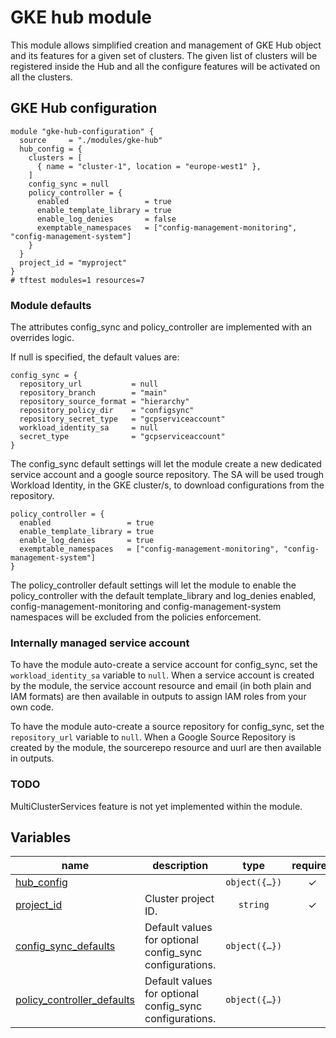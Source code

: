 # GKE hub module

This module allows simplified creation and management of GKE Hub object and its features for a given set of clusters.
The given list of clusters will be registered inside the Hub and all the configure features will be activated on all the clusters.

## GKE Hub configuration

```hcl
module "gke-hub-configuration" {
  source     = "./modules/gke-hub"
  hub_config = {
    clusters = [
      { name = "cluster-1", location = "europe-west1" },
    ]
    config_sync = null
    policy_controller = {
      enabled                 = true
      enable_template_library = true
      enable_log_denies       = false
      exemptable_namespaces   = ["config-management-monitoring", "config-management-system"]
    }
  }
  project_id = "myproject"
}
# tftest modules=1 resources=7
```

### Module defaults
The attributes config_sync and policy_controller are implemented with an overrides logic. 

If null is specified, the default values are:
```
config_sync = {
  repository_url           = null
  repository_branch        = "main"
  repository_source_format = "hierarchy"
  repository_policy_dir    = "configsync"
  repository_secret_type   = "gcpserviceaccount"
  workload_identity_sa     = null
  secret_type              = "gcpserviceaccount"
}
```
The config_sync default settings will let the module create a new dedicated service account and a google source repository. 
The SA will be used trough Workload Identity, in the GKE cluster/s, to download configurations from the repository.

```
policy_controller = {
  enabled                 = true
  enable_template_library = true
  enable_log_denies       = true
  exemptable_namespaces   = ["config-management-monitoring", "config-management-system"]
}
```
The policy_controller default settings will let the module to enable the policy_controller with the default template_library and log_denies enabled, 
config-management-monitoring and config-management-system namespaces will be excluded from the policies enforcement.

### Internally managed service account
To have the module auto-create a service account for config_sync, set the `workload_identity_sa` variable to `null`. 
When a service account is created by the module, the service account resource and email (in both plain and IAM formats) are then available in outputs to assign IAM roles from your own code.

To have the module auto-create a source repository for config_sync, set the `repository_url` variable to `null`. 
When a Google Source Repository is created by the module, the sourcerepo resource and uurl are then available in outputs.


### TODO
MultiClusterServices feature is not yet implemented within the module.

<!-- BEGIN TFDOC -->

## Variables

| name | description | type | required | default | producer |
|---|---|:---:|:---:|:---:|:---:|
| [hub_config](variables.tf#L55) |  | <code title="object&#40;&#123;&#10;  clusters &#61; list&#40;map&#40;string&#41;&#41;&#10;  config_sync &#61; object&#40;&#123;&#10;    repository_branch        &#61; string&#10;    repository_url           &#61; string&#10;    repository_source_format &#61; string&#10;    repository_secret_type   &#61; string&#10;    repository_policy_dir    &#61; string&#10;    workload_identity_sa     &#61; string&#10;  &#125;&#41;&#10;  policy_controller &#61; object&#40;&#123;&#10;    enabled                 &#61; bool&#10;    enable_template_library &#61; bool&#10;    enable_log_denies       &#61; bool&#10;    exemptable_namespaces   &#61; list&#40;string&#41;&#10;  &#125;&#41;&#10;&#125;&#41;">object&#40;&#123;&#8230;&#125;&#41;</code> | ✓ |  |  |
| [project_id](variables.tf#L75) | Cluster project ID. | <code>string</code> | ✓ |  |  |
| [config_sync_defaults](variables.tf#L17) | Default values for optional config_sync configurations. | <code title="object&#40;&#123;&#10;  repository_url           &#61; string&#10;  repository_branch        &#61; string&#10;  repository_source_format &#61; string&#10;  repository_policy_dir    &#61; string&#10;  repository_secret_type   &#61; string&#10;  workload_identity_sa     &#61; string&#10;  secret_type              &#61; string&#10;&#125;&#41;">object&#40;&#123;&#8230;&#125;&#41;</code> |  | <code title="&#123;&#10;  repository_url           &#61; null&#10;  repository_branch        &#61; &#34;main&#34;&#10;  repository_source_format &#61; &#34;hierarchy&#34;&#10;  repository_policy_dir    &#61; &#34;configsync&#34;&#10;  repository_secret_type   &#61; &#34;gcpserviceaccount&#34;&#10;  workload_identity_sa     &#61; null&#10;  secret_type              &#61; &#34;gcpserviceaccount&#34;&#10;&#125;">&#123;&#8230;&#125;</code> |  |
| [policy_controller_defaults](variables.tf#L39) | Default values for optional config_sync configurations. | <code title="object&#40;&#123;&#10;  enabled                 &#61; bool&#10;  enable_template_library &#61; bool&#10;  enable_log_denies       &#61; bool&#10;  exemptable_namespaces   &#61; list&#40;string&#41;&#10;&#125;&#41;">object&#40;&#123;&#8230;&#125;&#41;</code> |  | <code title="&#123;&#10;  enabled                 &#61; true&#10;  enable_template_library &#61; true&#10;  enable_log_denies       &#61; true&#10;  exemptable_namespaces   &#61; &#91;&#34;config-management-monitoring&#34;, &#34;config-management-system&#34;&#93;&#10;&#125;">&#123;&#8230;&#125;</code> |  |

<!-- END TFDOC -->
